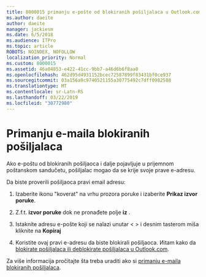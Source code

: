 ```yaml
---
title: 8000015 primanju e-pošte od blokiranih pošiljalaca u Outlook.com
ms.author: daeite
author: daeite
manager: jackiesm
ms.date: 6/5/2018
ms.audience: ITPro
ms.topic: article
ROBOTS: NOINDEX, NOFOLLOW
localization_priority: Normal
ms.custom: 8000015
ms.assetid: 46a04853-e422-41cc-9bb7-a46d6b6f8aa0
ms.openlocfilehash: 462d95d4931152bcec72587899f83431bf0ce937
ms.sourcegitcommit: 03a156a9c9740521155a30775492c7dff0982588
ms.translationtype: MT
ms.contentlocale: sr-Latn-RS
ms.lasthandoff: 03/22/2019
ms.locfileid: "30772980"
---
```

# <a name="receiving-email-from-blocked-senders"></a>Primanju e-maila blokiranih pošiljalaca

Ako e-poštu od blokiranih pošiljaoca i dalje pojavljuje u prijemnom poštanskom sandučetu, pošiljalac mogao da se krije svoje prave e-adresu.
  
Da biste proverili pošiljaoca pravi email adresu:
  
1. Izaberite ikonu "koverat" na vrhu prozora poruke i izaberite **Prikaz izvor poruke**.
    
2. Z.f.t. **izvor poruke** dok ne pronađete polje **iz** . 
    
3. Istaknite adresu e-pošte koji se nalazi unutar \< \> i desnim tasterom miša kliknite na **Kopiraj**
    
4. Koristite ovaj pravi e-adresu da biste blokirali pošiljaoca. Иitam kako da [blokirate pošiljalaca ili deblokirate pošiljalaca u Outlook.com](https://support.office.com/article/afba1c94-77bb-4f50-8b85-057cf52f4d5e.aspx).
    
Za više informacija pročitajte šta treba uraditi ako si [primanju e-maila blokiranih pošiljalaca](https://go.microsoft.com/fwlink/p/?linkid=2002011&amp;clcid=0x409).
  

